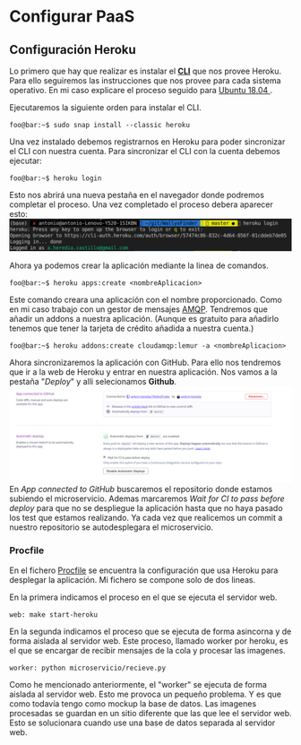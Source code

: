 # Configurar PaaS
## Configuración Heroku

Lo primero que hay que realizar es instalar el [__CLI__](https://devcenter.heroku.com/articles/heroku-cli) que nos provee Heroku. Para ello seguiremos las instrucciones que nos provee para cada sistema operativo. En mi caso explicare el proceso seguido para [Ubuntu 18.04 ](http://releases.ubuntu.com/18.04/). 

Ejecutaremos la siguiente orden para instalar el CLI. 
```console
foo@bar:~$ sudo snap install --classic heroku
```
Una vez instalado debemos registrarnos en Heroku para poder sincronizar el CLI  con nuestra cuenta. Para sincronizar el CLI con la cuenta debemos ejecutar: 
```console
foo@bar:~$ heroku login
```
Esto nos abrirá una nueva pestaña en el navegador donde podremos completar el proceso. Una vez completado el proceso debera aparecer esto: 
![heroku login](imagenes/loginSucces.png)

Ahora ya podemos crear la aplicación mediante la linea de comandos. 
```console
foo@bar:~$ heroku apps:create <nombreAplicacion>
```
Este comando creara una aplicación con el nombre proporcionado. Como en mi caso trabajo con un gestor de mensajes [AMQP](https://es.wikipedia.org/wiki/Advanced_Message_Queuing_Protocol). Tendremos que añadir un addons a nuestra aplicación. (Aunque es gratuito para añadirlo tenemos que tener la tarjeta de crédito añadida a nuestra cuenta.)
```console
foo@bar:~$ heroku addons:create cloudamqp:lemur -a <nombreAplicacion>
```

Ahora sincronizaremos la aplicación con GitHub. Para ello nos tendremos que ir a la web de Heroku y entrar en nuestra aplicación. Nos vamos a la pestaña "*Deploy*" y alli selecionamos __Github__. ![HerokuGithub](imagenes/herokugithub.png) En _App connected to GitHub_  buscaremos el repositorio donde estamos subiendo el microservicio. Ademas marcaremos _Wait for CI to pass before deploy_  para que no se despliegue la aplicación hasta que no haya pasado los test que estamos realizando. Ya cada vez que realicemos un commit a nuestro repositorio se autodesplegara el microservicio.  
### Procfile
En el fichero [Procfile](../Procfile) se encuentra la configuración que usa Heroku para desplegar la aplicación. Mi fichero se compone solo de dos lineas.

En la primera indicamos el proceso en el que se ejecuta el servidor web. 

    web: make start-heroku
En la segunda indicamos el proceso que se ejecuta de forma asincorna y de forma aislada al servidor web. Este proceso, llamado worker por heroku, es el que se encargar de recibir mensajes de la cola y procesar las imagenes. 

    worker: python microservicio/recieve.py

Como he mencionado anteriormente, el "worker" se ejecuta de forma aislada al servidor web. Esto me provoca un pequeño problema. Y es que como todavía tengo como mockup la base de datos. Las imagenes procesadas se guardan en un sitio diferente que las que lee el servidor web. Esto se solucionara cuando use una base de datos separada al servidor web. 
